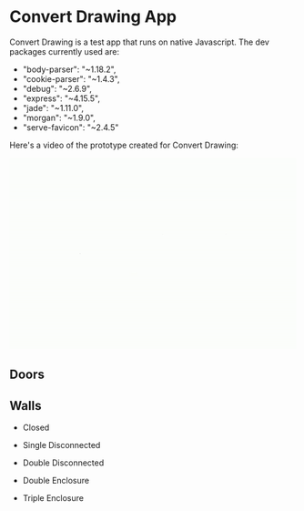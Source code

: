 # Convert Drawing App

Convert Drawing is a test app that runs on native Javascript. The dev packages currently used are:

- "body-parser": "~1.18.2",
- "cookie-parser": "~1.4.3",
- "debug": "~2.6.9",
- "express": "~4.15.5",
- "jade": "~1.11.0",
- "morgan": "~1.9.0",
- "serve-favicon": "~2.4.5"

Here's a video of the prototype created for Convert Drawing:

![CD/Enscalo](./video/convert-drawing.gif)

## Doors

[](./video/door.png)

## Walls

- Closed

- Single Disconnected

- Double Disconnected

- Double Enclosure

- Triple Enclosure

